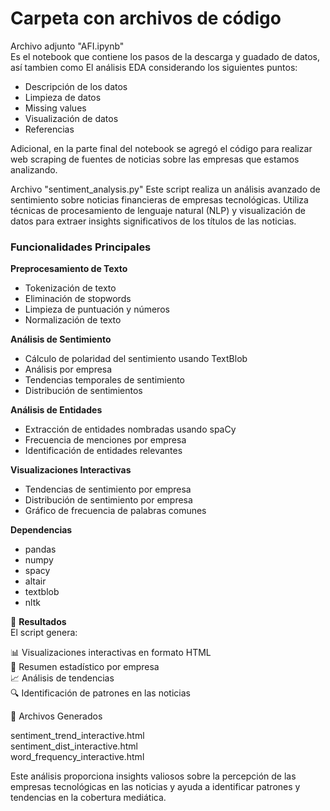 # Carpeta con archivos de código

Archivo adjunto "AFI.ipynb"  
Es el notebook que contiene los pasos de la descarga y guadado de datos, así tambien como El análisis EDA considerando los siguientes puntos:
* Descripción de los datos
* Limpieza de datos
* Missing values
* Visualización de datos
* Referencias

Adicional, en la parte final del notebook se agregó el código para realizar web scraping de fuentes de noticias sobre las empresas que estamos analizando. 


Archivo "sentiment_analysis.py"
Este script realiza un análisis avanzado de sentimiento sobre noticias financieras de empresas tecnológicas. Utiliza técnicas de procesamiento de lenguaje natural (NLP) y visualización de datos para extraer insights significativos de los títulos de las noticias.

### Funcionalidades Principales
**Preprocesamiento de Texto**

- Tokenización de texto
- Eliminación de stopwords
- Limpieza de puntuación y números
- Normalización de texto

**Análisis de Sentimiento** 

- Cálculo de polaridad del sentimiento usando TextBlob
- Análisis por empresa
- Tendencias temporales de sentimiento
- Distribución de sentimientos

**Análisis de Entidades**

- Extracción de entidades nombradas usando spaCy
- Frecuencia de menciones por empresa
- Identificación de entidades relevantes

**Visualizaciones Interactivas**  

- Tendencias de sentimiento por empresa
- Distribución de sentimiento por empresa
- Gráfico de frecuencia de palabras comunes

**Dependencias**

- pandas
- numpy
- spacy
- altair
- textblob
- nltk

📄 **Resultados**  
El script genera:    

📊 Visualizaciones interactivas en formato HTML  
📝 Resumen estadístico por empresa  
📈 Análisis de tendencias  
🔍 Identificación de patrones en las noticias  

📂 Archivos Generados  

sentiment_trend_interactive.html  
sentiment_dist_interactive.html  
word_frequency_interactive.html  

Este análisis proporciona insights valiosos sobre la percepción de las empresas tecnológicas en las noticias y ayuda a identificar patrones y tendencias en la cobertura mediática.
